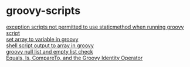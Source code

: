 # groovy-scripts

[exception scripts not permitted to use staticmethod when running groovy script](https://stackoverflow.com/questions/45655863/exception-scripts-not-permitted-to-use-staticmethod-when-running-groovy-scrip)<br>
[set array to variable in groovy](https://stackoverflow.com/questions/44192690/set-array-to-variable-in-groovy)<br>
[shell script output to array in groovy](https://stackoverflow.com/questions/61771794/shell-script-output-to-array-in-groovy)<br>
[groovy null list and empty list check](https://gist.github.com/mangei/11169675)<br>
[Equals, Is, CompareTo, and the Groovy Identity Operator](https://objectpartners.com/2018/11/07/equals-is-compareto-and-the-groovy-identity-operator/)

